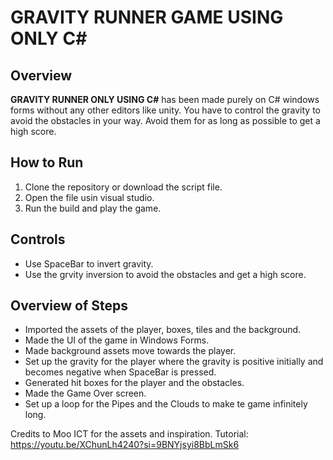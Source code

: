 # GRAVITY RUNNER GAME USING ONLY C#

## Overview
**GRAVITY RUNNER ONLY USING C#** has been made purely on C# windows forms without any other editors like unity. You have to control the gravity to avoid the obstacles in your way.
Avoid them for as long as possible to get a high score.

## How to Run
1. Clone the repository or download the script file.
2. Open the file usin visual studio.
3. Run the build and play the game.
   

## Controls
- Use SpaceBar to invert gravity.
- Use the grvity inversion to avoid the obstacles and get a high score.


## Overview of Steps
- Imported the assets of the player, boxes, tiles and the background.
- Made the UI of the game in Windows Forms.
- Made background assets move towards the player.
- Set up the gravity for the player where the gravity is positive initially and becomes negative when SpaceBar is pressed.
- Generated hit boxes for the player and the obstacles.
- Made the Game Over screen.
- Set up a loop for the Pipes and the Clouds to make te game infinitely long.


Credits to Moo ICT for the assets and inspiration.
Tutorial:
https://youtu.be/XChunLh4240?si=9BNYjsyi8BbLmSk6
